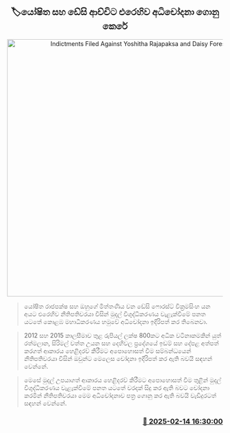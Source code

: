 <p align='center'><b><h2 align='center' title='Indictments Filed Against Yoshitha Rajapaksa and Daisy Forest'>🏷යෝෂිත සහ ඩේසි ආච්චිට එරෙහිව අධිචෝදනා ගොනු කෙරේ</h2></b></p>
<p align='center'><img src='https://helakuru.sgp1.cdn.digitaloceanspaces.com/esana/images/lib/yoshitha-desi.jpg' width='600' alt='Indictments Filed Against Yoshitha Rajapaksa and Daisy Forest'></p>

> යෝෂිත රාජපක්ෂ සහ ඔහුගේ මිත්තණිය වන ඩේසි ෆොරස්ට් වික්‍රමසිංහ යන අයට එරෙහිව නීතිපතිවරයා විසින් මුදල් විශුද්ධිකරණය වැළැක්වීමේ පනත යටතේ කොළඹ මහාධිකරණය හමුවේ අධිචෝදනා ඉදිරිපත් කර තිබෙනවා.

> 2012 සහ 2015 කාලසීමාව තුළ රුපියල් ලක්ෂ 800කට අධික වටිනාකමකින් යුත් රත්මලාන, සිරිමල් වත්ත උයන සහ දෙහිවල ප්‍රදේශයේ ඉඩම් සහ දේපළ අත්පත් කරගත් ආකාරය හෙළිදරව් කිරීමට අපොහොසත් වීම සම්බන්ධයෙන් නීතිපතිවරයා විසින් ඔවුන්ට මෙලෙස චෝදනා ඉදිරිපත් කර ඇති බවයි සඳහන් වෙන්නේ.

> මෙසේ මුදල් උපයාගත් ආකාරය හෙළිදරව් කිරීමට අපොහොසත් වීම තුළින් මුදල් විශුද්ධිකරණය වැළැක්වීමේ පනත යටතේ වරදක් සිදු කර ඇති බවට චෝදනා කරමින් නීතිපතිවරයා මෙම අධිචෝදනාව පත්‍ර ගොනු කර ඇති බවයි වැඩිදුරටත් සඳහන් වෙන්නේ.



<h3 align='right'><a href='https://www.helakuru.lk/esana/p/107466/'>📅 2025-02-14 16:30:00</a></h3>
